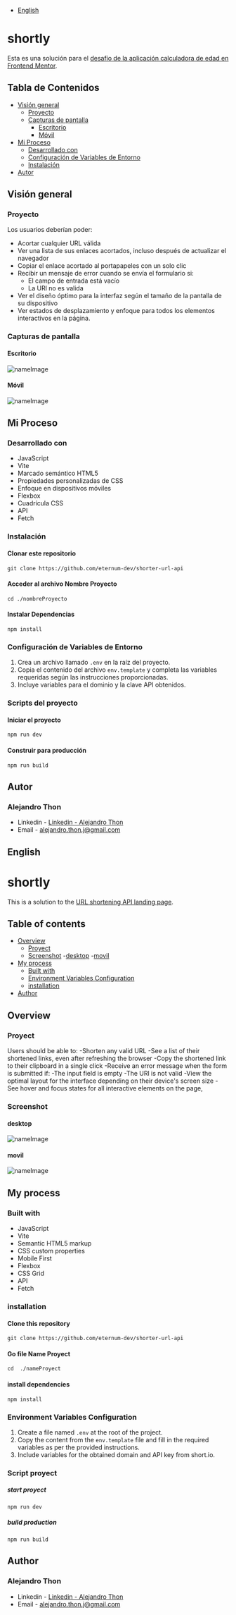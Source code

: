 - [English](#English)

# shortly

Esta es una solución para el [desafío de la aplicación calculadora de edad en Frontend Mentor](https://www.frontendmentor.io/challenges/age-calculator-app-dF9DFFpj-Q).

## Tabla de Contenidos
- [Visión general](#visión-general)
  - [Proyecto](#proyecto)
  - [Capturas de pantalla](#capturas-de-pantalla)
    - [Escritorio](#escritorio)
    - [Móvil](#móvil)
- [Mi Proceso](#mi-proceso)
  - [Desarrollado con](#desarrollado-con)
  - [Configuración de Variables de Entorno](#configuración-de-variables-de-entorno)
  - [Instalación](#instalación)
- [Autor](#autor)

## Visión general

### Proyecto

Los usuarios deberían poder:
- Acortar cualquier URL válida
- Ver una lista de sus enlaces acortados, incluso después de actualizar el navegador
- Copiar el enlace acortado al portapapeles con un solo clic
- Recibir un mensaje de error cuando se envía el formulario si:
  - El campo de entrada está vacío
  - La URl no es valida
- Ver el diseño óptimo para la interfaz según el tamaño de la pantalla de su dispositivo
- Ver estados de desplazamiento y enfoque para todos los elementos interactivos en la página.

### Capturas de pantalla

#### Escritorio

   <image src="src\assets\images\nameImage.png" alt="nameImage">

#### Móvil

   <image src="src\assets\images\nameImage.png" alt="nameImage">

## Mi Proceso

### Desarrollado con

- JavaScript
- Vite
- Marcado semántico HTML5
- Propiedades personalizadas de CSS
- Enfoque en dispositivos móviles
- Flexbox
- Cuadrícula CSS
- API
- Fetch

### Instalación

#### Clonar este repositorio

`git clone https://github.com/eternum-dev/shorter-url-api`

#### Acceder al archivo Nombre Proyecto

`cd ./nombreProyecto`

#### Instalar Dependencias

`npm install`

### Configuración de Variables de Entorno

1. Crea un archivo llamado `.env` en la raíz del proyecto.
2. Copia el contenido del archivo `env.template` y completa las variables requeridas según las instrucciones proporcionadas.
3. Incluye variables para el dominio y la clave API obtenidos.

### Scripts del proyecto

#### Iniciar el proyecto

`npm run dev`

#### Construir para producción

`npm run build`

## Autor

### Alejandro Thon

- Linkedin - [Linkedin - Alejandro Thon](www.linkedin.com/in/alejandrothon/)
- Email - alejandro.thon.j@gmail.com


## English

# shortly
This is a solution to the [URL shortening API landing page](https://www.frontendmentor.io/challenges/url-shortening-api-landing-page-2ce3ob-G).

## Table of contents
- [Overview](#overview)
  - [Proyect](#Proyect)
  - [Screenshot](#screenshot)
    -[desktop](#desktop)
    -[movil](#movil)
- [My process](#my-process)
  - [Built with](#built-with)
  - [Environment Variables Configuration](#Environment-Variables-Configuration)
  - [installation](#installation)
- [Author](#author)

## Overview

### Proyect

Users should be able to:
-Shorten any valid URL
-See a list of their shortened links, even after refreshing the browser
-Copy the shortened link to their clipboard in a single click
-Receive an error message when the form is submitted if:
    -The input field is empty
    -The URl is not valid
-View the optimal layout for the interface depending on their device's screen size
-See hover and focus states for all interactive elements on the page,

### Screenshot

#### desktop

  <image src="src\assets\images\nameImage.png" alt="nameImage">

#### movil

   <image src="src\assets\images\nameImage.png" alt="nameImage">

## My process

### Built with

- JavaScript
- Vite
- Semantic HTML5 markup
- CSS custom properties
- Mobile First
- Flexbox
- CSS Grid
- API
- Fetch


### installation

#### Clone this repository

`git clone https://github.com/eternum-dev/shorter-url-api`


#### Go file Name Proyect

`cd  ./nameProyect`

#### install dependencies

`npm install `


###  Environment Variables Configuration

1. Create a file named `.env` at the root of the project.
2. Copy the content from the `env.template` file and fill in the required variables as per the provided instructions.
3. Include variables for the obtained domain and API key from short.io.


### Script proyect

##### start proyect

`npm run dev`

##### build production

`npm run build`

## Author

### Alejandro Thon

- Linkedin - [Linkedin - Alejandro Thon](www.linkedin.com/in/alejandrothon/)
- Email - alejandro.thon.j@gmail.com

